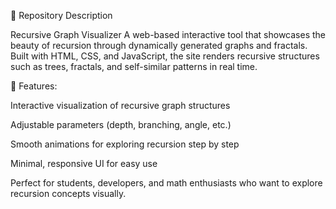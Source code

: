 📌 Repository Description

Recursive Graph Visualizer
A web-based interactive tool that showcases the beauty of recursion through dynamically generated graphs and fractals. Built with HTML, CSS, and JavaScript, the site renders recursive structures such as trees, fractals, and self-similar patterns in real time.

🔹 Features:

Interactive visualization of recursive graph structures

Adjustable parameters (depth, branching, angle, etc.)

Smooth animations for exploring recursion step by step

Minimal, responsive UI for easy use

Perfect for students, developers, and math enthusiasts who want to explore recursion concepts visually.
